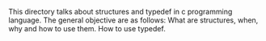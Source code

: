 This directory talks about structures and typedef in c programming language.
The general objective are as follows:
What are structures, when, why and how to use them.
How to use typedef.
